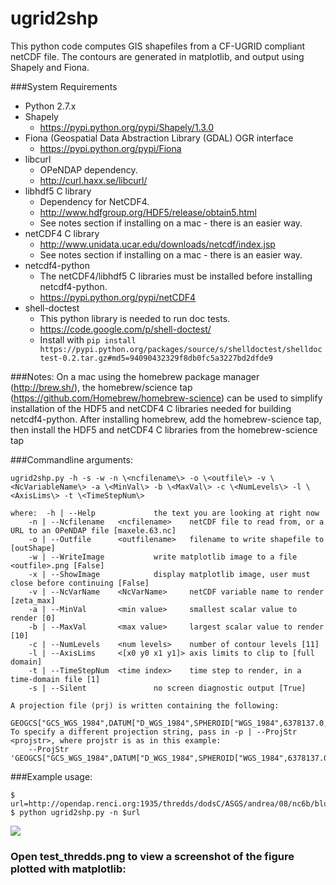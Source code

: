 ugrid2shp
===============================

This python code computes GIS shapefiles from a CF-UGRID compliant netCDF file.  The contours are generated in matplotlib, and output using Shapely and Fiona.

###System Requirements
- Python 2.7.x
- Shapely 
    - https://pypi.python.org/pypi/Shapely/1.3.0
- Fiona (Geospatial Data Abstraction Library (GDAL) OGR interface
    - https://pypi.python.org/pypi/Fiona
- libcurl 
    - OPeNDAP dependency. 
    - http://curl.haxx.se/libcurl/
- libhdf5 C library 
    - Dependency for NetCDF4.
    - http://www.hdfgroup.org/HDF5/release/obtain5.html
    - See notes section if installing on a mac - there is an easier way.
- netCDF4 C library 
    - http://www.unidata.ucar.edu/downloads/netcdf/index.jsp
    - See notes section if installing on a mac - there is an easier way.
- netcdf4-python 
    - The netCDF4/libhdf5 C libraries must be installed before installing netcdf4-python.
    - https://pypi.python.org/pypi/netCDF4
- shell-doctest 
    - This python library is needed to run doc tests.
    - https://code.google.com/p/shell-doctest/
    - Install with `pip install https://pypi.python.org/packages/source/s/shelldoctest/shelldoctest-0.2.tar.gz#md5=94090432329f8db0fc5a3227bd2dfde9`

###Notes: 
On a mac using the homebrew package manager (http://brew.sh/), the homebrew/science tap (https://github.com/Homebrew/homebrew-science) can be used to simplify installation of the HDF5 and netCDF4 C libraries needed for building netcdf4-python. 
After installing homebrew, add the homebrew-science tap, then install the HDF5 and netCDF4 C libraries from the homebrew-science tap

###Commandline arguments:

	ugrid2shp.py -h -s -w -n \<ncfilename\> -o \<outfile\> -v \<NcVariableName\> -a \<MinVal\> -b \<MaxVal\> -c \<NumLevels\> -l \<AxisLims\> -t \<TimeStepNum\>
		
	where:	-h | --Help				the text you are looking at right now
		-n | --Ncfilename	<ncfilename> 	netCDF file to read from, or a URL to an OPeNDAP file [maxele.63.nc]
		-o | --Outfile		<outfilename> 	filename to write shapefile to [outShape]
		-w | --WriteImage			write matplotlib image to a file <outfile>.png [False]
		-x | --ShowImage			display matplotlib image, user must close before continuing [False]
		-v | --NcVarName	<NcVarName> 	netCDF variable name to render [zeta_max]
		-a | --MinVal		<min value> 	smallest scalar value to render [0]
		-b | --MaxVal		<max value> 	largest scalar value to render [10]
		-c | --NumLevels	<num levels> 	number of contour levels [11]
		-l | --AxisLims		<[x0 y0 x1 y1]> axis limits to clip to [full domain]
		-t | --TimeStepNum	<time index> 	time step to render, in a time-domain file [1]
		-s | --Silent				no screen diagnostic output [True]
 
	A projection file (prj) is written containing the following:
		GEOGCS["GCS_WGS_1984",DATUM["D_WGS_1984",SPHEROID["WGS_1984",6378137.0,298.257223563]],PRIMEM["Greenwich",0.0],UNIT["Degree",0.0174532925199433]]
	To specify a different projection string, pass in -p | --ProjStr <projstr>, where projstr is as in this example:
		--ProjStr 'GEOGCS["GCS_WGS_1984",DATUM["D_WGS_1984",SPHEROID["WGS_1984",6378137.0,298.257223563]],PRIMEM["Greenwich",0.0],UNIT["Degree",0.0174532925199433]]' 
 
###Example usage:

    $ url=http://opendap.renci.org:1935/thredds/dodsC/ASGS/andrea/08/nc6b/blueridge.renci.org/fivemem/nhcConsensus/maxele.63.nc
    $ python ugrid2shp.py -n $url 
![](https://raw.github.com/jessebikman/netCDF4-ugrid-shapefile-gen/master/test_thredds.png)


### Open test_thredds.png to view a screenshot of the figure plotted with matplotlib:
